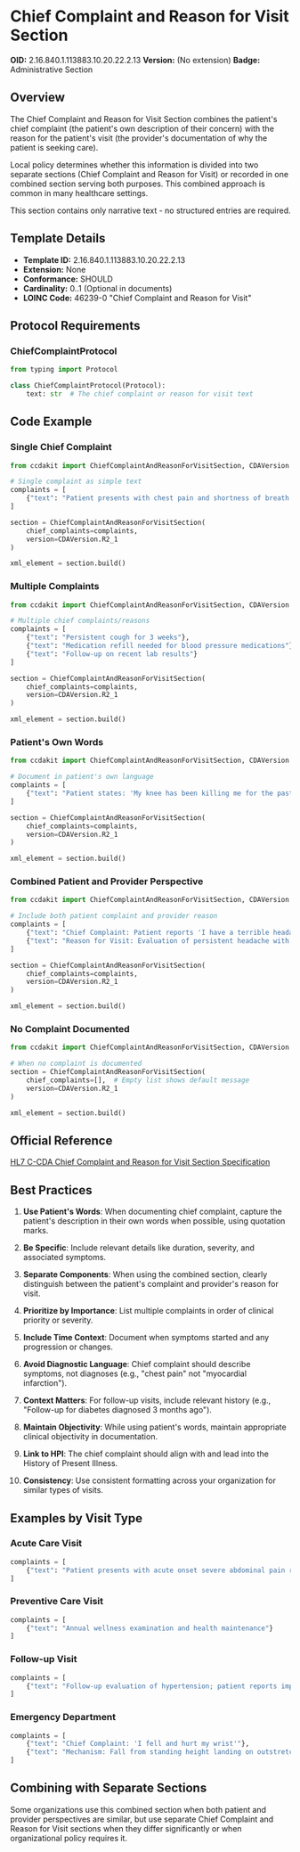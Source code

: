 # Chief Complaint and Reason for Visit Section

**OID:** 2.16.840.1.113883.10.20.22.2.13
**Version:** (No extension)
**Badge:** Administrative Section

## Overview

The Chief Complaint and Reason for Visit Section combines the patient's chief complaint (the patient's own description of their concern) with the reason for the patient's visit (the provider's documentation of why the patient is seeking care).

Local policy determines whether this information is divided into two separate sections (Chief Complaint and Reason for Visit) or recorded in one combined section serving both purposes. This combined approach is common in many healthcare settings.

This section contains only narrative text - no structured entries are required.

## Template Details

- **Template ID:** 2.16.840.1.113883.10.20.22.2.13
- **Extension:** None
- **Conformance:** SHOULD
- **Cardinality:** 0..1 (Optional in documents)
- **LOINC Code:** 46239-0 "Chief Complaint and Reason for Visit"

## Protocol Requirements

### ChiefComplaintProtocol
```python
from typing import Protocol

class ChiefComplaintProtocol(Protocol):
    text: str  # The chief complaint or reason for visit text
```

## Code Example

### Single Chief Complaint
```python
from ccdakit import ChiefComplaintAndReasonForVisitSection, CDAVersion

# Single complaint as simple text
complaints = [
    {"text": "Patient presents with chest pain and shortness of breath for the past 2 hours"}
]

section = ChiefComplaintAndReasonForVisitSection(
    chief_complaints=complaints,
    version=CDAVersion.R2_1
)

xml_element = section.build()
```

### Multiple Complaints
```python
from ccdakit import ChiefComplaintAndReasonForVisitSection, CDAVersion

# Multiple chief complaints/reasons
complaints = [
    {"text": "Persistent cough for 3 weeks"},
    {"text": "Medication refill needed for blood pressure medications"},
    {"text": "Follow-up on recent lab results"}
]

section = ChiefComplaintAndReasonForVisitSection(
    chief_complaints=complaints,
    version=CDAVersion.R2_1
)

xml_element = section.build()
```

### Patient's Own Words
```python
from ccdakit import ChiefComplaintAndReasonForVisitSection, CDAVersion

# Document in patient's own language
complaints = [
    {"text": "Patient states: 'My knee has been killing me for the past week and I can barely walk on it'"}
]

section = ChiefComplaintAndReasonForVisitSection(
    chief_complaints=complaints,
    version=CDAVersion.R2_1
)

xml_element = section.build()
```

### Combined Patient and Provider Perspective
```python
from ccdakit import ChiefComplaintAndReasonForVisitSection, CDAVersion

# Include both patient complaint and provider reason
complaints = [
    {"text": "Chief Complaint: Patient reports 'I have a terrible headache that won't go away'"},
    {"text": "Reason for Visit: Evaluation of persistent headache with associated photophobia and nausea"}
]

section = ChiefComplaintAndReasonForVisitSection(
    chief_complaints=complaints,
    version=CDAVersion.R2_1
)

xml_element = section.build()
```

### No Complaint Documented
```python
from ccdakit import ChiefComplaintAndReasonForVisitSection, CDAVersion

# When no complaint is documented
section = ChiefComplaintAndReasonForVisitSection(
    chief_complaints=[],  # Empty list shows default message
    version=CDAVersion.R2_1
)

xml_element = section.build()
```

## Official Reference

[HL7 C-CDA Chief Complaint and Reason for Visit Section Specification](https://www.hl7.org/ccdasearch/templates/2.16.840.1.113883.10.20.22.2.13.html)

## Best Practices

1. **Use Patient's Words**: When documenting chief complaint, capture the patient's description in their own words when possible, using quotation marks.

2. **Be Specific**: Include relevant details like duration, severity, and associated symptoms.

3. **Separate Components**: When using the combined section, clearly distinguish between the patient's complaint and provider's reason for visit.

4. **Prioritize by Importance**: List multiple complaints in order of clinical priority or severity.

5. **Include Time Context**: Document when symptoms started and any progression or changes.

6. **Avoid Diagnostic Language**: Chief complaint should describe symptoms, not diagnoses (e.g., "chest pain" not "myocardial infarction").

7. **Context Matters**: For follow-up visits, include relevant history (e.g., "Follow-up for diabetes diagnosed 3 months ago").

8. **Maintain Objectivity**: While using patient's words, maintain appropriate clinical objectivity in documentation.

9. **Link to HPI**: The chief complaint should align with and lead into the History of Present Illness.

10. **Consistency**: Use consistent formatting across your organization for similar types of visits.

## Examples by Visit Type

### Acute Care Visit
```python
complaints = [
    {"text": "Patient presents with acute onset severe abdominal pain radiating to the back, nausea, and vomiting beginning 6 hours ago"}
]
```

### Preventive Care Visit
```python
complaints = [
    {"text": "Annual wellness examination and health maintenance"}
]
```

### Follow-up Visit
```python
complaints = [
    {"text": "Follow-up evaluation of hypertension; patient reports improved blood pressure readings at home"}
]
```

### Emergency Department
```python
complaints = [
    {"text": "Chief Complaint: 'I fell and hurt my wrist'"},
    {"text": "Mechanism: Fall from standing height landing on outstretched right hand"}
]
```

## Combining with Separate Sections

Some organizations use this combined section when both patient and provider perspectives are similar, but use separate Chief Complaint and Reason for Visit sections when they differ significantly or when organizational policy requires it.
